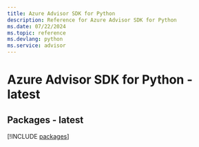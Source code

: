 ```yaml
---
title: Azure Advisor SDK for Python
description: Reference for Azure Advisor SDK for Python
ms.date: 07/22/2024
ms.topic: reference
ms.devlang: python
ms.service: advisor
---
```

# Azure Advisor SDK for Python - latest
## Packages - latest
[!INCLUDE [packages](advisor-index.md)]